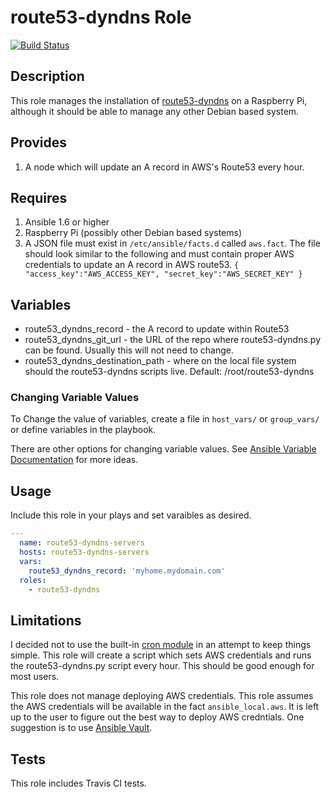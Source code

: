 # route53-dyndns Role

[![Build
Status](https://travis-ci.org/dbryant4/ansible-role-route53-dyndns.svg?branch=master)](https://travis-ci.org/dbryant4/ansible-role-route53-dyndns)

## Description

This role manages the installation of [route53-dyndns](https://github.com/JacobSanford/route-53-dyndns) on a Raspberry Pi,
although it should be able to manage any other Debian based system.

## Provides

1. A node which will update an A record in AWS's Route53 every hour.

## Requires

1. Ansible 1.6 or higher
2. Raspberry Pi (possibly other Debian based systems)
3. A JSON file must exist in `/etc/ansible/facts.d` called `aws.fact`. The
   file should look similar to the following and must contain proper AWS
credentials to update an A record in AWS route53. ```{
"access_key":"AWS_ACCESS_KEY",
"secret_key":"AWS_SECRET_KEY"
}```

## Variables

- route53_dyndns_record - the A record to update within Route53
- route53_dyndns_git_url - the URL of the repo where route53-dyndns.py
  can be found. Usually this will not need to change.
- route53_dyndns_destination_path - where on the local file system
  should the route53-dyndns scripts live. Default: /root/route53-dyndns

### Changing Variable Values

To Change the value of variables, create a file in `host_vars/` or `group_vars/` or define variables in the playbook.

There are other options for changing variable values. See [Ansible
Variable
Documentation](http://docs.ansible.com/playbooks_variables.html) for
more ideas.

## Usage

Include this role in your plays and set varaibles as desired.

```yaml
---
  name: route53-dyndns-servers
  hosts: route53-dyndns-servers
  vars:
    route53_dyndns_record: 'myhome.mydomain.com'
  roles:
    - route53-dyndns
```

## Limitations

I decided not to use the built-in [cron module](http://docs.ansible.com/cron_module.html)
in an attempt to keep things simple. This role will create a script
which sets AWS credentials and runs the route53-dyndns.py script every
hour. This should be good enough for most users.

This role does not manage deploying AWS credentials. This role assumes
the AWS credentials will be available in the fact `ansible_local.aws`.
It is left up to the user to figure out the best way to deploy AWS
credntials. One suggestion is to use [Ansible
Vault](http://docs.ansible.com/playbooks_vault.html#id4).

## Tests
This role includes Travis CI tests.
